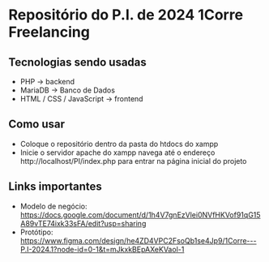 # Repositório do P.I. de 2024 1Corre Freelancing

## Tecnologias sendo usadas
- PHP -> backend
- MariaDB -> Banco de Dados
- HTML / CSS / JavaScript -> frontend

## Como usar
- Coloque o repositório dentro da pasta do htdocs do xampp
- Inicie o servidor apache do xampp navega até o endereço http://localhost/PI/index.php para entrar na página inicial do projeto

## Links importantes

- Modelo de negócio: https://docs.google.com/document/d/1h4V7gnEzVlei0NVfHKVof91qG15A89vTE74ixk33sFA/edit?usp=sharing
- Protótipo: https://www.figma.com/design/he4ZD4VPC2FsoQb1se4Jp9/1Corre---P.I-2024.1?node-id=0-1&t=mJkxkBEpAXeKVaol-1
